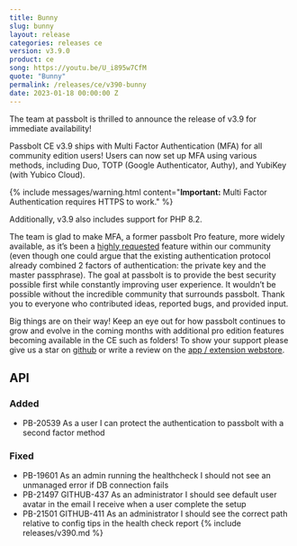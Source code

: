 ```yaml
---
title: Bunny
slug: bunny
layout: release
categories: releases ce
version: v3.9.0
product: ce
song: https://youtu.be/U_i895w7CfM
quote: "Bunny"
permalink: /releases/ce/v390-bunny
date: 2023-01-18 00:00:00 Z
---
```

The team at passbolt is thrilled to announce the release of v3.9 for immediate availability!

Passbolt CE v3.9 ships with Multi Factor Authentication (MFA) for all community edition users! Users can now set 
up MFA using various methods, including Duo, TOTP (Google Authenticator, Authy), and YubiKey (with Yubico Cloud).

{% include messages/warning.html
content="**Important:** Multi Factor Authentication requires HTTPS to work."
%}

Additionally, v3.9 also includes support for PHP 8.2.

The team is glad to make MFA, a former passbolt Pro feature, more widely available, as it’s been a 
[highly requested](https://community.passbolt.com/t/as-a-community-edition-user-i-can-use-2fa-mfa-feature/4708)
feature within our community (even though one could argue that the existing authentication protocol already combined 
2 factors of authentication: the private key and the master passphrase). The goal at passbolt is to provide the best 
security possible first while constantly improving user experience. It wouldn’t be possible without the incredible 
community that surrounds passbolt. Thank you to everyone who contributed ideas, reported bugs, and provided input.

Big things are on their way! Keep an eye out for how passbolt continues to grow and evolve in the coming months with 
additional pro edition features becoming available in the CE such as folders! To show your support please give us a 
star on [github](https://github.com/passbolt/passbolt_api) or write a review on the 
[app / extension webstore](https://chrome.google.com/webstore/detail/passbolt-open-source-pass/didegimhafipceonhjepacocaffmoppf).

## API
### Added
- PB-20539 As a user I can protect the authentication to passbolt with a second factor method

### Fixed
- PB-19601 As an admin running the healthcheck I should not see an unmanaged error if DB connection fails
- PB-21497 GITHUB-437 As an administrator I should see default user avatar in the email I receive when a user complete the setup
- PB-21501 GITHUB-411 As an administrator I should see the correct path relative to config tips in the health check report 
{% include releases/v390.md %}